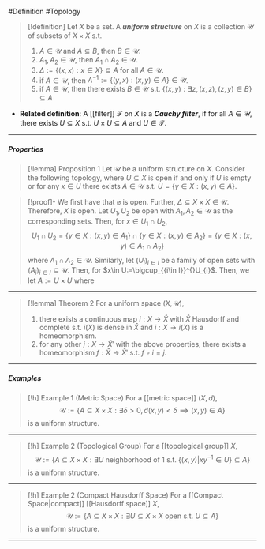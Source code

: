 #Definition #Topology 

> [!definition]
> Let $X$ be a set. A ***uniform structure*** on $X$ is a collection $\mathcal{U}$ of subsets of $X\times X$ s.t. 
> 1. $A\in \mathcal{U}$ and $A\subseteq B$, then $B\in \mathcal{U}$.
> 2. $A_{1},A_{2}\in \mathcal{U}$, then $A_{1}\cap A_{2}\in \mathcal{U}$.
> 3. $\Delta:=\{ (x,x): x\in X \}\subseteq A$ for all $A\in \mathcal{U}$.
> 4. if $A\in \mathcal{U}$, then $A^{-1}:=\{ (y,x):(x,y)\in A \}\in \mathcal{U}$.
> 5. if $A\in \mathcal{U}$, then there exists $B\in \mathcal{U}$ s.t. $\{ (x,y): \exists z,(x,z),(z,y)\in B \}\subseteq A$
- **Related definition**: A [[filter]] $\mathcal{F}$ on $X$ is a ***Cauchy filter***, if for all $A\in \mathcal{U}$, there exists $U\subseteq X$ s.t. $U\times U\subseteq A$ and $U\in \mathcal{F}$.
---
##### Properties
> [!lemma] Proposition 1
> Let $\mathcal{U}$ be a uniform structure on $X$. Consider the following topology, where $U\subseteq X$ is open if and only if $U$ is empty or for any $x\in U$ there exists $A\in \mathcal{U}$ s.t. $U=\{y\in X:(x,y)\in A \}$.

> [!proof]-
> We first have that $\varnothing$ is open. Further, $\Delta \subseteq X\times X\in \mathcal{U}$. Therefore, $X$ is open. Let $U_{1},U_{2}$ be open with $A_{1},A_{2}\in \mathcal{U}$ as the corresponding sets. Then, for $x\in U_{1}\cap U_{2}$, $$U_{1}\cap U_{2}=\{ y\in X:(x,y)\in A_{1} \}\cap\{ y\in X:(x,y)\in A_{2} \}=\{ y\in X:(x,y)\in A_{1}\cap A_{2} \}$$where $A_{1}\cap A_{2}\in\mathcal{U}$. Similarly, let $(U_{i})_{i\in I}$ be a family of open sets with $(A_{i})_{i\in I}\subseteq \mathcal{U}$. Then, for $x\in U:=\bigcup_{{i\in I}}^{}U_{i}$. Then, we let $A:=U\times U$ where 
---
> [!lemma] Theorem 2
> For a uniform space $(X,\mathcal{U})$, 
> 1. there exists a continuous map $i:X\to \widehat{X}$ with $\widehat{X}$ Hausdorff and complete s.t. $i(X)$ is dense in $\widehat{X}$ and $i:X\to i(X)$ is a homeomorphism.
> 2. for any other $j:X\to \widehat{X}'$ with the above properties, there exists a homeomorphism $f:\widehat{X}\to \widehat{X}'$ s.t. $f\circ i = j$.
---
##### Examples
> [!h] Example 1 (Metric Space)
> For a [[metric space]] $(X,d)$, $$\mathcal{U}:=\{ A\subseteq X\times X: \exists\delta>0,d(x,y)<\delta\implies (x,y) \in A\}$$is a uniform structure.
---
> [!h] Example 2 (Topological Group)
> For a [[topological group]] $X$, $$\mathcal{U}:=\{ A\subseteq X\times X: \exists U \text{ neighborhood of }1\text{ s.t. }\{ (x,y)|xy^{-1}\in U \}\subseteq A\}$$is a uniform structure.
---
> [!h] Example 2 (Compact Hausdorff Space)
> For a [[Compact Space|compact]] [[Hausdorff space]] $X$, $$\mathcal{U}:=\{ A\subseteq X\times X: \exists U\subseteq X\times X\text{ open s.t. }U\subseteq A\}$$is a uniform structure.
---
